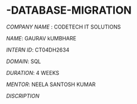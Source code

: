 # -DATABASE-MIGRATION

*COMPANY NAME* : CODETECH IT SOLUTIONS

*NAME*: GAURAV kUMBHARE

*INTERN ID*: CT04DH2634

*DOMAIN*: SQL

*DURATION*: 4 WEEKS

*MENTOR*: NEELA SANTOSH KUMAR

*DISCRIPTION*

